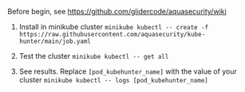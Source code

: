 Before begin, see https://github.com/glidercode/aquasecurity/wiki

1. Install in minikube cluster
``` minikube kubectl -- create -f https://raw.githubusercontent.com/aquasecurity/kube-hunter/main/job.yaml ```

2. Test the cluster
``` minikube kubectl -- get all ``` 

3. See results. Replace `[pod_kubehunter_name]` with the value of your cluster
``` minikube kubectl -- logs [pod_kubehunter_name] ``` 
